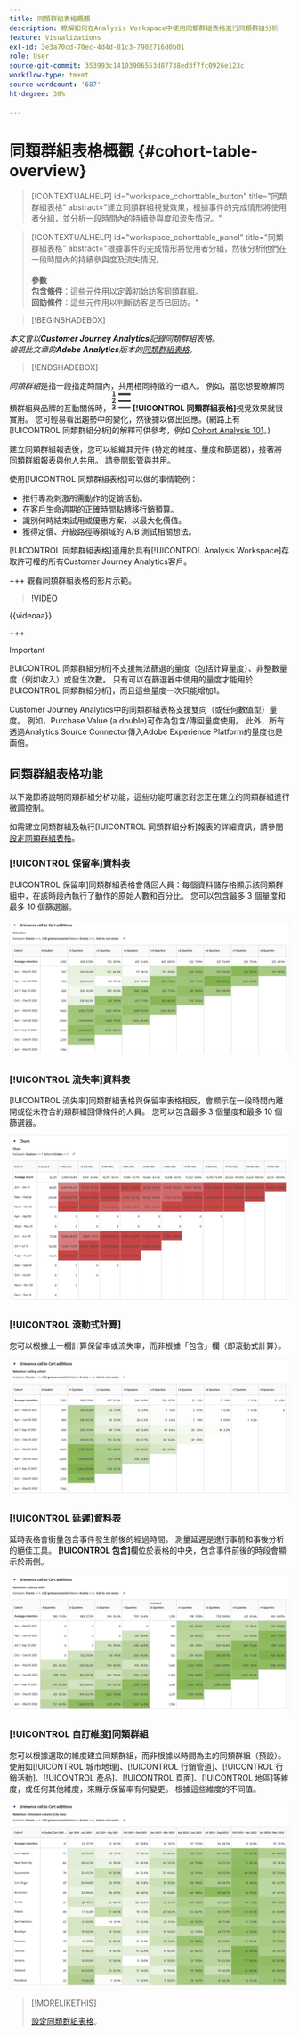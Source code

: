 ```yaml
---
title: 同類群組表格概觀
description: 瞭解如何在Analysis Workspace中使用同類群組表格進行同類群組分析
feature: Visualizations
exl-id: 3e3a70cd-70ec-4d4d-81c3-7902716d0b01
role: User
source-git-commit: 353993c14103906553d87738ed3f7fc0926e123c
workflow-type: tm+mt
source-wordcount: '687'
ht-degree: 30%

---
```


# 同類群組表格概觀 {#cohort-table-overview}

<!-- markdownlint-disable MD034 -->

>[!CONTEXTUALHELP]
>id="workspace_cohorttable_button"
>title="同類群組表格"
>abstract="建立同類群組視覺效果，根據事件的完成情形將使用者分組，並分析一段時間內的持續參與度和流失情況。"

<!-- markdownlint-enable MD034 -->

<!-- markdownlint-disable MD034 -->

>[!CONTEXTUALHELP]
>id="workspace_cohorttable_panel"
>title="同類群組表格"
>abstract="根據事件的完成情形將使用者分組，然後分析他們在一段時間內的持續參與度及流失情況。<br/><br/>**參數&#x200B;**<br/>**包含條件**：這些元件用以定義初始訪客同類群組。<br/>**回訪條件**：這些元件用以判斷訪客是否已回訪。"

<!-- markdownlint-enable MD034 -->


>[!BEGINSHADEBOX]

*本文會以&#x200B;**Customer Journey Analytics**記錄同類群組表格。<br/>檢視此文章的&#x200B;**Adobe Analytics**版本的[同類群組表格](https://experienceleague.adobe.com/en/docs/analytics/analyze/analysis-workspace/visualizations/cohort-table/cohort-analysis)。*

>[!ENDSHADEBOX]


*同類群組*&#x200B;是指一段指定時間內，共用相同特徵的一組人。 例如，當您想要瞭解同類群組與品牌的互動關係時，![TextNumbered](/help/assets/icons/TextNumbered.svg) **[!UICONTROL 同類群組表格]**&#x200B;視覺效果就很實用。 您可輕易看出趨勢中的變化，然後據以做出回應。(網路上有[!UICONTROL 同類群組分析]的解釋可供參考，例如 [Cohort Analysis 101](https://en.wikipedia.org/wiki/Cohort_analysis)。)

建立同類群組報表後，您可以組織其元件 (特定的維度、量度和篩選器)，接著將同類群組報表與他人共用。 請參閱[監管與共用](/help/analysis-workspace/curate-share/curate.md)。

使用[!UICONTROL 同類群組表格]可以做的事情範例：

* 推行專為刺激所需動作的促銷活動。
* 在客戶生命週期的正確時間點轉移行銷預算。
* 識別何時結束試用或優惠方案，以最大化價值。
* 獲得定價、升級路徑等領域的 A/B 測試相關想法。

[!UICONTROL 同類群組表格]適用於具有[!UICONTROL Analysis Workspace]存取許可權的所有Customer Journey Analytics客戶。

+++ 觀看同類群組表格的影片示範。

>[!VIDEO](https://video.tv.adobe.com/v/23990/?quality=12)

{{videoaa}}

+++

>[!IMPORTANT]
>
>[!UICONTROL 同類群組分析]不支援無法篩選的量度（包括計算量度）、非整數量度（例如收入）或發生次數。 只有可以在篩選器中使用的量度才能用於[!UICONTROL 同類群組分析]，而且這些量度一次只能增加1。

Customer Journey Analytics中的同類群組表格支援雙向（或任何數值型）量度。 例如，Purchase.Value (a double)可作為包含/傳回量度使用。 此外，所有透過Analytics Source Connector傳入Adobe Experience Platform的量度也是兩倍。

## 同類群組表格功能

以下幾節將說明同類群組分析功能，這些功能可讓您對您正在建立的同類群組進行微調控制。

如需建立同類群組及執行[!UICONTROL 同類群組分析]報表的詳細資訊，請參閱[設定同類群組表格](/help/analysis-workspace/visualizations/cohort-table/t-cohort.md)。

### [!UICONTROL 保留率]資料表

[!UICONTROL 保留率]同類群組表格會傳回人員：每個資料儲存格顯示該同類群組中，在該時段內執行了動作的原始人數和百分比。 您可以包含最多 3 個量度和最多 10 個篩選器。

![顯示同類群組中人員的單位和百分比的演繹版同類群組報告。](assets/retention-report.png)

### [!UICONTROL 流失率]資料表

[!UICONTROL 流失率]同類群組表格與保留率表格相反，會顯示在一段時間內離開或從未符合約類群組回傳條件的人員。 您可以包含最多 3 個量度和最多 10 個篩選器。

![顯示不符合約類群組回傳條件之人員的單位與百分比的流失率表格。](assets/churn-report.png)

### [!UICONTROL 滾動式計算]

您可以根據上一欄計算保留率或流失率，而非根據「包含」欄（即滾動式計算）。

![同類群組保留率報表顯示根據上一欄資料進行的計算。](assets/retention-report-rolling.png)

### [!UICONTROL 延遲]資料表

延時表格會衡量包含事件發生前後的經過時間。 測量延遲是進行事前和事後分析的絕佳工具。 **[!UICONTROL 包含]**&#x200B;欄位於表格的中央，包含事件前後的時段會顯示於兩側。

![顯示事件前後經過時間的同類群組報告。](assets/retention-report-latency.png)

### [!UICONTROL 自訂維度]同類群組

您可以根據選取的維度建立同類群組，而非根據以時間為主的同類群組（預設）。 使用如[!UICONTROL 城市地理]、[!UICONTROL 行銷管道]、[!UICONTROL 行銷活動]、[!UICONTROL 產品]、[!UICONTROL 頁面]、[!UICONTROL 地區]等維度，或任何其他維度，來顯示保留率有何變更。 根據這些維度的不同值。

![顯示自訂報表的同類群組報表，其中包含已選取的維度，而非預設的時間型同類群組。](assets/retention-dimensions.png)

>[!MORELIKETHIS]
>
>[設定同類群組表格](/help/analysis-workspace/visualizations/cohort-table/t-cohort.md)。
>

